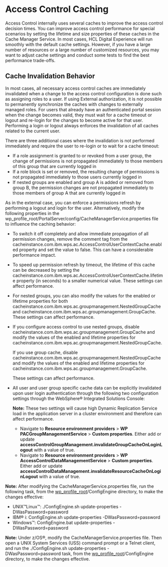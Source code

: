 # Access Control Caching

Access Control internally uses several caches to improve the access control decision times. You can improve access control performance for special scenarios by setting the lifetime and size properties of these caches in the Cache Manager Service. In most cases, HCL Digital Experience will run smoothly with the default cache settings. However, if you have a large number of resources or a large number of customized resources, you may want to adjust cache settings and conduct some tests to find the best performance trade-offs.

## Cache Invalidation Behavior

In most cases, all necessary access control caches are immediately invalidated when a change to the access control configuration is done such as assigning roles to a user. If using External authorization, it is not possible to permanently synchronize the caches with changes to externally managed roles. For users that already have an authenticated portal session when the change becomes valid, they must wait for a cache timeout or logout and re-login for the changes to become active for that user. Performing a login or logout always enforces the invalidation of all caches related to the current user.

There are three additional cases where the invalidation is not performed immediately and require the user to re-login or to wait for a cache timeout:

-   If a role assignment is granted to or revoked from a user group, the change of permissions is not propagated immediately to those members of this group that are currently logged in
-   If a role block is set or removed, the resulting change of permissions is not propagated immediately to those users currently logged in
-   If nested groups are enabled and group A is added or removed from group B, the permission changes are not propagated immediately to those members of group A that are currently logged in

As in the external case, you can enforce a permissions refresh by performing a logout and login for the user. Alternatively, modify the following properties in the wp\_profile\_root/PortalServer/config/CacheManagerService.properties file to influence the caching behavior:

-   To switch it off completely and allow immediate propagation of all permission changes, remove the comment tag from the cacheinstance.com.ibm.wps.ac.AccessControlUserContextCache.enabled property and set the value to false. This can have a considerable performance impact.
-   To speed up permission refresh by timeout, the lifetime of this cache can be decreased by setting the cacheinstance.com.ibm.wps.ac.AccessControlUserContextCache.lifetime property \(in seconds\) to a smaller numerical value. These settings can affect performance.
-   For nested groups, you can also modify the values for the enabled or lifetime properties for both cacheinstance.com.ibm.wps.ac.groupmanagement.NestedGroupCache and cacheinstance.com.ibm.wps.ac.groupmanagement.GroupCache. These settings can affect performance.
-   If you configure access control to use nested groups, disable cacheinstance.com.ibm.wps.ac.groupmanagement.GroupCache and modify the values of the enabled and lifetime properties for cacheinstance.com.ibm.wps.ac.groupmanagement.NestedGroupCache.

    If you use group cache, disable cacheinstance.com.ibm.wps.ac.groupmanagement.NestedGroupCache and modify the values of the enabled and lifetime properties for cacheinstance.com.ibm.wps.ac.groupmanagement.GroupCache.

    These settings can affect performance.

-   All user and user group specific cache data can be explicitly invalidated upon user login authentication through the following two configuration settings through the WebSphere® Integrated Solutions Console:

    **Note:** These two settings will cause high Dynamic Replication Service load in the application server in a cluster environment and therefore can affect performance.

    -   Navigate to **Resource environment providers** \> **WP PACGroupManagementService** \> **Custom properties**. Either add or update **accessControlGroupManagement.invalidateGroupCacheOnLoginLogout** with a value of true.
    -   Navigate to **Resource environment providers** \> **WP AccessControlDataManagementService** \> **Custom properties**. Either add or update **accessControlDataManagement.invalidateResourceCacheOnLoginLogout** with a value of true.

**Note:** After modifying the CacheManagerService.properties file, run the following task, from the [wp\_profile\_root](/digital-experience/deployment/manage/wpsdirstr#wp_profile_root)/ConfigEngine directory, to make the changes effective:

-   UNIX™Linux™: ./ConfigEngine.sh update-properties -DWasPassword=password
-   IBM® i: ConfigEngine.sh update-properties -DWasPassword=password
-   Windows™: ConfigEngine.bat update-properties -DWasPassword=password

**Note:** Under z/OS®, modify the CacheManagerService.properties file. Then open a UNIX System Services \(USS\) command prompt or a Telnet client, and run the ./ConfigEngine.sh update-properties -DWasPassword=password task, from the [wp\_profile\_root](/digital-experience/deployment/manage/wpsdirstr#wp_profile_root)/ConfigEngine directory, to make the changes effective.


